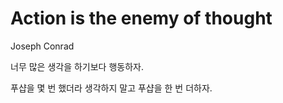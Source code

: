# Action is the enemy of thought

Joseph Conrad

너무 많은 생각을 하기보다 행동하자.

푸샵을 몇 번 했더라 생각하지 말고 푸샵을 한 번 더하자.
